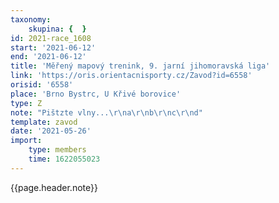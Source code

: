 ```yaml
---
taxonomy:
    skupina: {  }
id: 2021-race_1608
start: '2021-06-12'
end: '2021-06-12'
title: 'Měřený mapový trenink, 9. jarní jihomoravská liga'
link: 'https://oris.orientacnisporty.cz/Zavod?id=6558'
orisid: '6558'
place: 'Brno Bystrc, U Křivé borovice'
type: Z
note: "Pištzte vlny...\r\na\r\nb\r\nc\r\nd"
template: zavod
date: '2021-05-26'
import:
    type: members
    time: 1622055023
---
```


{{page.header.note}}
